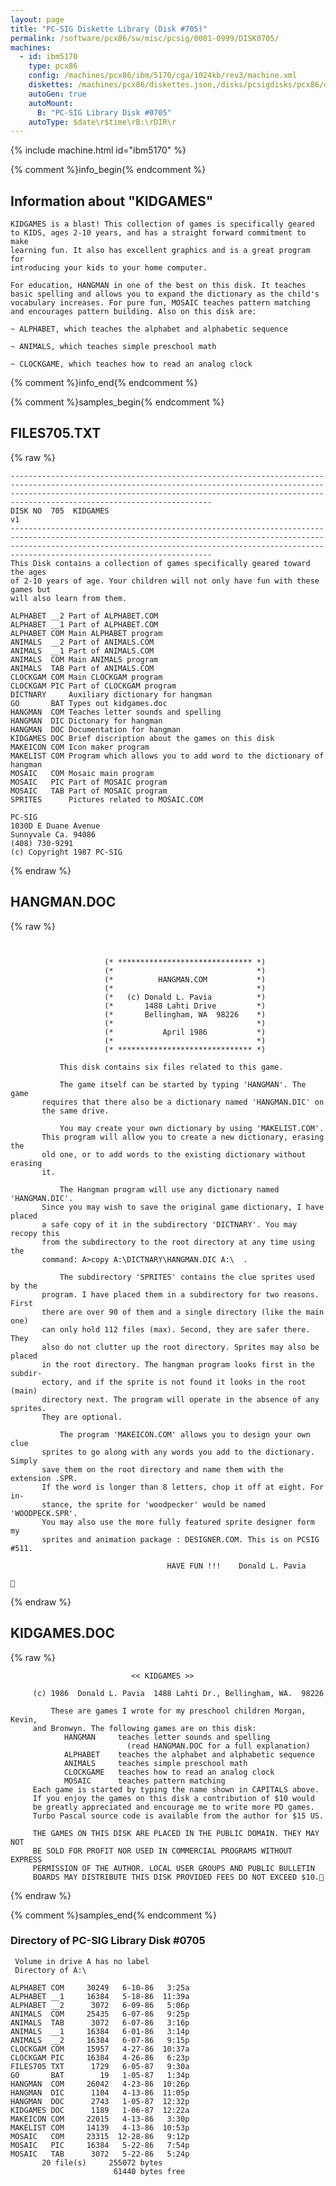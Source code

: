 ```yaml
---
layout: page
title: "PC-SIG Diskette Library (Disk #705)"
permalink: /software/pcx86/sw/misc/pcsig/0001-0999/DISK0705/
machines:
  - id: ibm5170
    type: pcx86
    config: /machines/pcx86/ibm/5170/cga/1024kb/rev3/machine.xml
    diskettes: /machines/pcx86/diskettes.json,/disks/pcsigdisks/pcx86/diskettes.json
    autoGen: true
    autoMount:
      B: "PC-SIG Library Disk #0705"
    autoType: $date\r$time\rB:\rDIR\r
---
```


{% include machine.html id="ibm5170" %}

{% comment %}info_begin{% endcomment %}

## Information about "KIDGAMES"

    KIDGAMES is a blast! This collection of games is specifically geared
    to KIDS, ages 2-10 years, and has a straight forward commitment to make
    learning fun. It also has excellent graphics and is a great program for
    introducing your kids to your home computer.
    
    For education, HANGMAN in one of the best on this disk. It teaches
    basic spelling and allows you to expand the dictionary as the child's
    vocabulary increases. For pure fun, MOSAIC teaches pattern matching
    and encourages pattern building. Also on this disk are:
    
    ~ ALPHABET, which teaches the alphabet and alphabetic sequence
    
    ~ ANIMALS, which teaches simple preschool math
    
    ~ CLOCKGAME, which teaches how to read an analog clock
{% comment %}info_end{% endcomment %}

{% comment %}samples_begin{% endcomment %}

## FILES705.TXT

{% raw %}
```
---------------------------------------------------------------------------------------------------------------------------------------------------------------------------------------------------------------------------------------------------------------
DISK NO  705  KIDGAMES                                               v1
---------------------------------------------------------------------------------------------------------------------------------------------------------------------------------------------------------------------------------------------------------------
This Disk contains a collection of games specifically geared toward the ages
of 2-10 years of age. Your children will not only have fun with these games but
will also learn from them.
 
ALPHABET __2 Part of ALPHABET.COM
ALPHABET __1 Part of ALPHABET.COM
ALPHABET COM Main ALPHABET program
ANIMALS  __2 Part of ANIMALS.COM
ANIMALS  __1 Part of ANIMALS.COM
ANIMALS  COM Main ANIMALS program
ANIMALS  TAB Part of ANIMALS.COM
CLOCKGAM COM Main CLOCKGAM program
CLOCKGAM PIC Part of CLOCKGAM program
DICTNARY     Auxiliary dictionary for hangman
GO       BAT Types out kidgames.doc
HANGMAN  COM Teaches letter sounds and spelling
HANGMAN  DIC Dictonary for hangman
HANGMAN  DOC Documentation for hangman
KIDGAMES DOC Brief discription about the games on this disk
MAKEICON COM Icon maker program
MAKELIST COM Program which allows you to add word to the dictionary of hangman
MOSAIC   COM Mosaic main program
MOSAIC   PIC Part of MOSAIC program
MOSAIC   TAB Part of MOSAIC program
SPRITES      Pictures related to MOSAIC.COM
 
PC-SIG
1030D E Duane Avenue
Sunnyvale Ca. 94086
(408) 730-9291
(c) Copyright 1987 PC-SIG
```
{% endraw %}

## HANGMAN.DOC

{% raw %}
```


                     (* ****************************** *)
                     (*                                *)
                     (*          HANGMAN.COM           *)
                     (*                                *)
                     (*   (c) Donald L. Pavia          *)
                     (*       1488 Lahti Drive         *)
                     (*       Bellingham, WA  98226    *)
                     (*                                *)
                     (*           April 1986           *)
                     (*                                *)
                     (* ****************************** *)

           This disk contains six files related to this game.

           The game itself can be started by typing 'HANGMAN'. The game
       requires that there also be a dictionary named 'HANGMAN.DIC' on
       the same drive.

           You may create your own dictionary by using 'MAKELIST.COM'.
       This program will allow you to create a new dictionary, erasing the
       old one, or to add words to the existing dictionary without erasing
       it.

           The Hangman program will use any dictionary named 'HANGMAN.DIC'.
       Since you may wish to save the original game dictionary, I have placed
       a safe copy of it in the subdirectory 'DICTNARY'. You may recopy this
       from the subdirectory to the root directory at any time using the
       command: A>copy A:\DICTNARY\HANGMAN.DIC A:\  .

           The subdirectory 'SPRITES' contains the clue sprites used by the
       program. I have placed them in a subdirectory for two reasons. First
       there are over 90 of them and a single directory (like the main one)
       can only hold 112 files (max). Second, they are safer there. They
       also do not clutter up the root directory. Sprites may also be placed
       in the root directory. The hangman program looks first in the subdir-
       ectory, and if the sprite is not found it looks in the root (main)
       directory next. The program will operate in the absence of any sprites.
       They are optional.

           The program 'MAKEICON.COM' allows you to design your own clue
       sprites to go along with any words you add to the dictionary. Simply
       save them on the root directory and name them with the extension .SPR.
       If the word is longer than 8 letters, chop it off at eight. For in-
       stance, the sprite for 'woodpecker' would be named 'WOODPECK.SPR'.
       You may also use the more fully featured sprite designer form my
       sprites and animation package : DESIGNER.COM. This is on PCSIG #511.

                                   HAVE FUN !!!    Donald L. Pavia


```
{% endraw %}

## KIDGAMES.DOC

{% raw %}
```
                           << KIDGAMES >>

     (c) 1986  Donald L. Pavia  1488 Lahti Dr., Bellingham, WA.  98226

         These are games I wrote for my preschool children Morgan, Kevin,
     and Bronwyn. The following games are on this disk:
            HANGMAN     teaches letter sounds and spelling
                          (read HANGMAN.DOC for a full explanation)
            ALPHABET    teaches the alphabet and alphabetic sequence
            ANIMALS     teaches simple preschool math
            CLOCKGAME   teaches how to read an analog clock
            MOSAIC      teaches pattern matching
     Each game is started by typing the name shown in CAPITALS above.
     If you enjoy the games on this disk a contribution of $10 would
     be greatly appreciated and encourage me to write more PD games.
     Turbo Pascal source code is available from the author for $15 US.

     THE GAMES ON THIS DISK ARE PLACED IN THE PUBLIC DOMAIN. THEY MAY NOT
     BE SOLD FOR PROFIT NOR USED IN COMMERCIAL PROGRAMS WITHOUT EXPRESS
     PERMISSION OF THE AUTHOR. LOCAL USER GROUPS AND PUBLIC BULLETIN
     BOARDS MAY DISTRIBUTE THIS DISK PROVIDED FEES DO NOT EXCEED $10.
```
{% endraw %}

{% comment %}samples_end{% endcomment %}

### Directory of PC-SIG Library Disk #0705

     Volume in drive A has no label
     Directory of A:\

    ALPHABET COM     30249   6-10-86   3:25a
    ALPHABET __1     16384   5-18-86  11:39a
    ALPHABET __2      3072   6-09-86   5:06p
    ANIMALS  COM     25435   6-07-86   9:25p
    ANIMALS  TAB      3072   6-07-86   3:16p
    ANIMALS  __1     16384   6-01-86   3:14p
    ANIMALS  __2     16384   6-07-86   9:15p
    CLOCKGAM COM     15957   4-27-86  10:37a
    CLOCKGAM PIC     16384   4-26-86   6:23p
    FILES705 TXT      1729   6-05-87   9:30a
    GO       BAT        19   1-05-87   1:34p
    HANGMAN  COM     26042   4-23-86  10:26p
    HANGMAN  DIC      1104   4-13-86  11:05p
    HANGMAN  DOC      2743   1-05-87  12:32p
    KIDGAMES DOC      1189   1-06-87  12:22a
    MAKEICON COM     22015   4-13-86   3:30p
    MAKELIST COM     14139   4-13-86  10:53p
    MOSAIC   COM     23315  12-28-86   9:12p
    MOSAIC   PIC     16384   5-22-86   7:54p
    MOSAIC   TAB      3072   5-22-86   5:24p
           20 file(s)     255072 bytes
                           61440 bytes free
